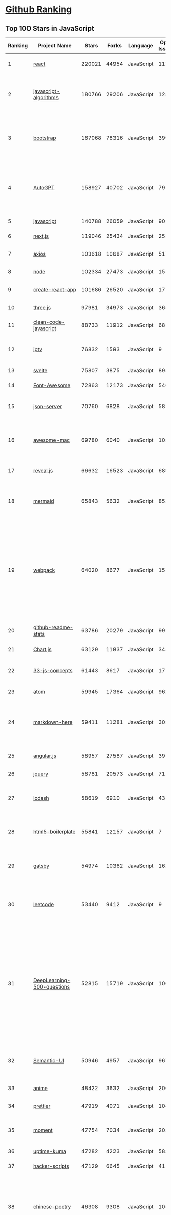 [Github Ranking](../README.md)
==========

## Top 100 Stars in JavaScript

| Ranking | Project Name | Stars | Forks | Language | Open Issues | Description | Last Commit |
| ------- | ------------ | ----- | ----- | -------- | ----------- | ----------- | ----------- |
| 1 | [react](https://github.com/facebook/react) | 220021 | 44954 | JavaScript | 1179 | The library for web and native user interfaces. | 2024-03-13T10:00:11Z |
| 2 | [javascript-algorithms](https://github.com/trekhleb/javascript-algorithms) | 180766 | 29206 | JavaScript | 124 | 📝 Algorithms and data structures implemented in JavaScript with explanations and links to further readings | 2024-03-12T03:09:06Z |
| 3 | [bootstrap](https://github.com/twbs/bootstrap) | 167068 | 78316 | JavaScript | 399 | The most popular HTML, CSS, and JavaScript framework for developing responsive, mobile first projects on the web. | 2024-03-13T09:43:52Z |
| 4 | [AutoGPT](https://github.com/Significant-Gravitas/AutoGPT) | 158927 | 40702 | JavaScript | 79 | AutoGPT is the vision of accessible AI for everyone, to use and to build on. Our mission is to provide the tools, so that you can focus on what matters. | 2024-03-13T03:31:44Z |
| 5 | [javascript](https://github.com/airbnb/javascript) | 140788 | 26059 | JavaScript | 90 | JavaScript Style Guide | 2024-03-12T00:48:31Z |
| 6 | [next.js](https://github.com/vercel/next.js) | 119046 | 25434 | JavaScript | 2554 | The React Framework | 2024-03-13T09:42:56Z |
| 7 | [axios](https://github.com/axios/axios) | 103618 | 10687 | JavaScript | 517 | Promise based HTTP client for the browser and node.js | 2024-03-09T20:27:32Z |
| 8 | [node](https://github.com/nodejs/node) | 102334 | 27473 | JavaScript | 1516 | Node.js JavaScript runtime ✨🐢🚀✨ | 2024-03-13T09:53:11Z |
| 9 | [create-react-app](https://github.com/facebook/create-react-app) | 101686 | 26520 | JavaScript | 1711 | Set up a modern web app by running one command. | 2024-02-27T07:05:23Z |
| 10 | [three.js](https://github.com/mrdoob/three.js) | 97981 | 34973 | JavaScript | 365 | JavaScript 3D Library. | 2024-03-13T09:34:00Z |
| 11 | [clean-code-javascript](https://github.com/ryanmcdermott/clean-code-javascript) | 88733 | 11912 | JavaScript | 68 | :bathtub: Clean Code concepts adapted for JavaScript | 2024-02-29T13:54:08Z |
| 12 | [iptv](https://github.com/iptv-org/iptv) | 76832 | 1593 | JavaScript | 9 | Collection of publicly available IPTV channels from all over the world | 2024-03-13T00:08:18Z |
| 13 | [svelte](https://github.com/sveltejs/svelte) | 75807 | 3875 | JavaScript | 895 | Cybernetically enhanced web apps | 2024-03-13T10:00:48Z |
| 14 | [Font-Awesome](https://github.com/FortAwesome/Font-Awesome) | 72863 | 12173 | JavaScript | 5462 | The iconic SVG, font, and CSS toolkit | 2024-02-24T09:14:11Z |
| 15 | [json-server](https://github.com/typicode/json-server) | 70760 | 6828 | JavaScript | 581 | Get a full fake REST API with zero coding in less than 30 seconds (seriously) | 2024-03-08T00:39:46Z |
| 16 | [awesome-mac](https://github.com/jaywcjlove/awesome-mac) | 69780 | 6040 | JavaScript | 102 |  Now we have become very big, Different from the original idea. Collect premium software in various categories. | 2024-03-08T17:37:33Z |
| 17 | [reveal.js](https://github.com/hakimel/reveal.js) | 66632 | 16523 | JavaScript | 689 | The HTML Presentation Framework | 2024-03-12T09:54:38Z |
| 18 | [mermaid](https://github.com/mermaid-js/mermaid) | 65843 | 5632 | JavaScript | 853 | Generation of diagrams like flowcharts or sequence diagrams from text in a similar manner as markdown | 2024-03-12T19:16:28Z |
| 19 | [webpack](https://github.com/webpack/webpack) | 64020 | 8677 | JavaScript | 151 | A bundler for javascript and friends. Packs many modules into a few bundled assets. Code Splitting allows for loading parts of the application on demand. Through "loaders", modules can be CommonJs, AMD, ES6 modules, CSS, Images, JSON, Coffeescript, LESS, ... and your custom stuff. | 2024-03-13T03:38:34Z |
| 20 | [github-readme-stats](https://github.com/anuraghazra/github-readme-stats) | 63786 | 20279 | JavaScript | 99 | :zap: Dynamically generated stats for your github readmes | 2024-03-10T16:31:43Z |
| 21 | [Chart.js](https://github.com/chartjs/Chart.js) | 63129 | 11837 | JavaScript | 345 | Simple HTML5 Charts using the <canvas> tag | 2024-03-11T08:57:08Z |
| 22 | [33-js-concepts](https://github.com/leonardomso/33-js-concepts) | 61443 | 8617 | JavaScript | 17 | 📜 33 JavaScript concepts every developer should know. | 2024-02-19T10:05:23Z |
| 23 | [atom](https://github.com/atom/atom) | 59945 | 17364 | JavaScript | 962 | :atom: The hackable text editor | 2023-01-03T10:49:48Z |
| 24 | [markdown-here](https://github.com/adam-p/markdown-here) | 59411 | 11281 | JavaScript | 302 | Google Chrome, Firefox, and Thunderbird extension that lets you write email in Markdown and render it before sending. | 2023-01-16T15:01:42Z |
| 25 | [angular.js](https://github.com/angular/angular.js) | 58957 | 27587 | JavaScript | 391 | AngularJS - HTML enhanced for web apps! | 2022-04-12T15:57:22Z |
| 26 | [jquery](https://github.com/jquery/jquery) | 58781 | 20573 | JavaScript | 71 | jQuery JavaScript Library | 2024-03-11T23:39:35Z |
| 27 | [lodash](https://github.com/lodash/lodash) | 58619 | 6910 | JavaScript | 43 | A modern JavaScript utility library delivering modularity, performance, & extras. | 2024-03-01T21:00:35Z |
| 28 | [html5-boilerplate](https://github.com/h5bp/html5-boilerplate) | 55841 | 12157 | JavaScript | 7 | A professional front-end template for building fast, robust, and adaptable web apps or sites. | 2024-03-07T19:03:52Z |
| 29 | [gatsby](https://github.com/gatsbyjs/gatsby) | 54974 | 10362 | JavaScript | 162 | The best React-based framework with performance, scalability and security built in. | 2024-03-13T09:12:40Z |
| 30 | [leetcode](https://github.com/azl397985856/leetcode) | 53440 | 9412 | JavaScript | 9 | LeetCode Solutions: A Record of My Problem Solving Journey.( leetcode题解，记录自己的leetcode解题之路。) | 2024-03-07T14:55:54Z |
| 31 | [DeepLearning-500-questions](https://github.com/scutan90/DeepLearning-500-questions) | 52815 | 15719 | JavaScript | 106 | 深度学习500问，以问答形式对常用的概率知识、线性代数、机器学习、深度学习、计算机视觉等热点问题进行阐述，以帮助自己及有需要的读者。 全书分为18个章节，50余万字。由于水平有限，书中不妥之处恳请广大读者批评指正。   未完待续............ 如有意合作，联系scutjy2015@163.com                     版权所有，违权必究       Tan 2018.06 | 2024-03-13T06:47:19Z |
| 32 | [Semantic-UI](https://github.com/Semantic-Org/Semantic-UI) | 50946 | 4957 | JavaScript | 967 | Semantic is a UI component framework based around useful principles from natural language. | 2023-12-08T10:19:17Z |
| 33 | [anime](https://github.com/juliangarnier/anime) | 48422 | 3632 | JavaScript | 200 | JavaScript animation engine | 2023-11-28T12:21:16Z |
| 34 | [prettier](https://github.com/prettier/prettier) | 47919 | 4071 | JavaScript | 1087 | Prettier is an opinionated code formatter. | 2024-03-12T12:57:05Z |
| 35 | [moment](https://github.com/moment/moment) | 47754 | 7034 | JavaScript | 203 | Parse, validate, manipulate, and display dates in javascript. | 2024-03-11T14:16:37Z |
| 36 | [uptime-kuma](https://github.com/louislam/uptime-kuma) | 47282 | 4223 | JavaScript | 583 | A fancy self-hosted monitoring tool | 2024-03-12T17:17:23Z |
| 37 | [hacker-scripts](https://github.com/NARKOZ/hacker-scripts) | 47129 | 6645 | JavaScript | 41 | Based on a true story | 2023-10-23T21:01:40Z |
| 38 | [chinese-poetry](https://github.com/chinese-poetry/chinese-poetry) | 46308 | 9308 | JavaScript | 105 | The most comprehensive database of Chinese poetry 🧶最全中华古诗词数据库,  唐宋两朝近一万四千古诗人,  接近5.5万首唐诗加26万宋诗.  两宋时期1564位词人，21050首词。 | 2023-11-27T08:07:33Z |
| 39 | [serverless](https://github.com/serverless/serverless) | 45930 | 5642 | JavaScript | 1083 | ⚡ Serverless Framework – Use AWS Lambda and other managed cloud services to build apps that auto-scale, cost nothing when idle, and boast radically low maintenance. | 2024-03-13T08:20:38Z |
| 40 | [cypress](https://github.com/cypress-io/cypress) | 45920 | 3063 | JavaScript | 1378 | Fast, easy and reliable testing for anything that runs in a browser. | 2024-03-13T08:01:42Z |
| 41 | [reactjs-interview-questions](https://github.com/sudheerj/reactjs-interview-questions) | 35964 | 8617 | JavaScript | 9 | List of top 500 ReactJS Interview Questions & Answers....Coding exercise questions are coming soon!! | 2024-03-09T08:26:08Z |
| 42 | [hackathon-starter](https://github.com/sahat/hackathon-starter) | 34644 | 8154 | JavaScript | 5 | A boilerplate for Node.js web applications | 2023-12-24T12:07:08Z |
| 43 | [awesome-react-native](https://github.com/jondot/awesome-react-native) | 33958 | 3976 | JavaScript | 37 | Awesome React Native components, news, tools, and learning material! | 2024-01-31T17:53:10Z |
| 44 | [clipboard.js](https://github.com/zenorocha/clipboard.js) | 33734 | 3998 | JavaScript | 12 | :scissors: Modern copy to clipboard. No Flash. Just 3kb gzipped :clipboard: | 2024-01-09T17:45:20Z |
| 45 | [brackets](https://github.com/adobe/brackets) | 33316 | 7690 | JavaScript | 2618 | An open source code editor for the web, written in JavaScript, HTML and CSS. | 2022-06-12T08:19:24Z |
| 46 | [tesseract.js](https://github.com/naptha/tesseract.js) | 32838 | 2099 | JavaScript | 22 | Pure Javascript OCR for more than 100 Languages 📖🎉🖥 | 2024-03-01T13:03:19Z |
| 47 | [insomnia](https://github.com/Kong/insomnia) | 32671 | 1800 | JavaScript | 633 | The open-source, cross-platform API client for GraphQL, REST, WebSockets, SSE and gRPC. With Cloud, Local and Git storage. | 2024-03-13T09:55:54Z |
| 48 | [react-beautiful-dnd](https://github.com/atlassian/react-beautiful-dnd) | 32109 | 2465 | JavaScript | 543 | Beautiful and accessible drag and drop for lists with React | 2024-03-12T10:01:27Z |
| 49 | [Awesome-Design-Tools](https://github.com/goabstract/Awesome-Design-Tools) | 31382 | 2011 | JavaScript | 9 | The best design tools and plugins for everything 👉 | 2023-08-14T09:10:15Z |
| 50 | [fastify](https://github.com/fastify/fastify) | 30257 | 2163 | JavaScript | 68 | Fast and low overhead web framework, for Node.js | 2024-03-12T21:36:40Z |
| 51 | [react-boilerplate](https://github.com/react-boilerplate/react-boilerplate) | 29347 | 6115 | JavaScript | 78 | :fire: A highly scalable, offline-first foundation with the best developer experience and a focus on performance and best practices. | 2023-03-23T21:35:09Z |
| 52 | [500lines](https://github.com/aosabook/500lines) | 28857 | 5883 | JavaScript | 31 | 500 Lines or Less | 2023-08-19T11:18:34Z |
| 53 | [standard](https://github.com/standard/standard) | 28811 | 2317 | JavaScript | 108 | 🌟 JavaScript Style Guide, with linter & automatic code fixer | 2024-01-23T09:16:10Z |
| 54 | [webtorrent](https://github.com/webtorrent/webtorrent) | 28810 | 2673 | JavaScript | 73 | ⚡️ Streaming torrent client for the web | 2024-03-12T21:51:28Z |
| 55 | [vuex](https://github.com/vuejs/vuex) | 28339 | 9552 | JavaScript | 95 | 🗃️ Centralized State Management for Vue.js. | 2024-02-19T16:53:19Z |
| 56 | [slick](https://github.com/kenwheeler/slick) | 28227 | 5887 | JavaScript | 1201 | the last carousel you'll ever need | 2024-03-11T10:48:26Z |
| 57 | [AI-Expert-Roadmap](https://github.com/AMAI-GmbH/AI-Expert-Roadmap) | 28101 | 2403 | JavaScript | 17 | Roadmap to becoming an Artificial Intelligence Expert in 2022 | 2023-12-31T02:20:16Z |
| 58 | [backbone](https://github.com/jashkenas/backbone) | 28076 | 5407 | JavaScript | 38 | Give your JS App some Backbone with Models, Views, Collections, and Events | 2024-03-06T23:22:48Z |
| 59 | [async](https://github.com/caolan/async) | 28044 | 2396 | JavaScript | 7 | Async utilities for node and the browser | 2024-03-01T19:01:54Z |
| 60 | [OpenAPI-Specification](https://github.com/OAI/OpenAPI-Specification) | 27988 | 9001 | JavaScript | 353 | The OpenAPI Specification Repository | 2024-03-11T15:35:54Z |
| 61 | [awesome-react-native](https://github.com/jondot/awesome-react-native) | 33958 | 3976 | JavaScript | 37 | Awesome React Native components, news, tools, and learning material! | 2024-01-31T17:53:10Z |
| 62 | [clipboard.js](https://github.com/zenorocha/clipboard.js) | 33734 | 3998 | JavaScript | 12 | :scissors: Modern copy to clipboard. No Flash. Just 3kb gzipped :clipboard: | 2024-01-09T17:45:20Z |
| 63 | [brackets](https://github.com/adobe/brackets) | 33316 | 7690 | JavaScript | 2618 | An open source code editor for the web, written in JavaScript, HTML and CSS. | 2022-06-12T08:19:24Z |
| 64 | [gulp](https://github.com/gulpjs/gulp) | 32853 | 4239 | JavaScript | 26 | A toolkit to automate & enhance your workflow | 2024-02-01T13:37:33Z |
| 65 | [tesseract.js](https://github.com/naptha/tesseract.js) | 32838 | 2099 | JavaScript | 22 | Pure Javascript OCR for more than 100 Languages 📖🎉🖥 | 2024-03-01T13:03:19Z |
| 66 | [insomnia](https://github.com/Kong/insomnia) | 32671 | 1800 | JavaScript | 633 | The open-source, cross-platform API client for GraphQL, REST, WebSockets, SSE and gRPC. With Cloud, Local and Git storage. | 2024-03-13T09:55:54Z |
| 67 | [react-beautiful-dnd](https://github.com/atlassian/react-beautiful-dnd) | 32109 | 2465 | JavaScript | 543 | Beautiful and accessible drag and drop for lists with React | 2024-03-12T10:01:27Z |
| 68 | [marked](https://github.com/markedjs/marked) | 31606 | 3348 | JavaScript | 19 | A markdown parser and compiler. Built for speed. | 2024-03-11T22:34:35Z |
| 69 | [Awesome-Design-Tools](https://github.com/goabstract/Awesome-Design-Tools) | 31382 | 2011 | JavaScript | 9 | The best design tools and plugins for everything 👉 | 2023-08-14T09:10:15Z |
| 70 | [husky](https://github.com/typicode/husky) | 31279 | 994 | JavaScript | 18 | Git hooks made easy 🐶 woof! | 2024-03-12T08:36:43Z |
| 71 | [JavaScript](https://github.com/TheAlgorithms/JavaScript) | 30798 | 5309 | JavaScript | 2 | Algorithms and Data Structures implemented in JavaScript for beginners, following best practices. | 2024-03-11T20:26:30Z |
| 72 | [fastify](https://github.com/fastify/fastify) | 30257 | 2163 | JavaScript | 68 | Fast and low overhead web framework, for Node.js | 2024-03-12T21:36:40Z |
| 73 | [learnGitBranching](https://github.com/pcottle/learnGitBranching) | 29465 | 5665 | JavaScript | 25 | An interactive git visualization and tutorial. Aspiring students of git can use this app to educate and challenge themselves towards mastery of git! | 2024-02-27T04:41:31Z |
| 74 | [react-boilerplate](https://github.com/react-boilerplate/react-boilerplate) | 29347 | 6115 | JavaScript | 78 | :fire: A highly scalable, offline-first foundation with the best developer experience and a focus on performance and best practices. | 2023-03-23T21:35:09Z |
| 75 | [500lines](https://github.com/aosabook/500lines) | 28857 | 5883 | JavaScript | 31 | 500 Lines or Less | 2023-08-19T11:18:34Z |
| 76 | [webtorrent](https://github.com/webtorrent/webtorrent) | 28810 | 2673 | JavaScript | 73 | ⚡️ Streaming torrent client for the web | 2024-03-12T21:51:28Z |
| 77 | [todomvc](https://github.com/tastejs/todomvc) | 28429 | 13807 | JavaScript | 118 | Helping you select an MV* framework - Todo apps for React.js, Ember.js, Angular, and many more | 2024-02-12T09:53:35Z |
| 78 | [vuex](https://github.com/vuejs/vuex) | 28339 | 9552 | JavaScript | 95 | 🗃️ Centralized State Management for Vue.js. | 2024-02-19T16:53:19Z |
| 79 | [slick](https://github.com/kenwheeler/slick) | 28227 | 5887 | JavaScript | 1201 | the last carousel you'll ever need | 2024-03-11T10:48:26Z |
| 80 | [particles.js](https://github.com/VincentGarreau/particles.js) | 28217 | 4785 | JavaScript | 298 | A lightweight JavaScript library for creating particles | 2023-09-20T07:49:56Z |
| 81 | [Sortable](https://github.com/SortableJS/Sortable) | 28459 | 3647 | JavaScript | 433 | Reorderable drag-and-drop lists for modern browsers and touch devices. No jQuery or framework required. | 2024-02-14T19:05:17Z |
| 82 | [todomvc](https://github.com/tastejs/todomvc) | 28429 | 13807 | JavaScript | 118 | Helping you select an MV* framework - Todo apps for React.js, Ember.js, Angular, and many more | 2024-02-12T09:53:35Z |
| 83 | [vuex](https://github.com/vuejs/vuex) | 28339 | 9552 | JavaScript | 95 | 🗃️ Centralized State Management for Vue.js. | 2024-02-19T16:53:19Z |
| 84 | [slick](https://github.com/kenwheeler/slick) | 28227 | 5887 | JavaScript | 1201 | the last carousel you'll ever need | 2024-03-11T10:48:26Z |
| 85 | [particles.js](https://github.com/VincentGarreau/particles.js) | 28217 | 4785 | JavaScript | 298 | A lightweight JavaScript library for creating particles | 2023-09-20T07:49:56Z |
| 86 | [jsPDF](https://github.com/parallax/jsPDF) | 28153 | 4592 | JavaScript | 128 | Client-side JavaScript PDF generation for everyone. | 2024-02-22T09:40:27Z |
| 87 | [AI-Expert-Roadmap](https://github.com/AMAI-GmbH/AI-Expert-Roadmap) | 28101 | 2403 | JavaScript | 17 | Roadmap to becoming an Artificial Intelligence Expert in 2022 | 2023-12-31T02:20:16Z |
| 88 | [async](https://github.com/caolan/async) | 28044 | 2396 | JavaScript | 7 | Async utilities for node and the browser | 2024-03-01T19:01:54Z |
| 89 | [OpenAPI-Specification](https://github.com/OAI/OpenAPI-Specification) | 27988 | 9001 | JavaScript | 353 | The OpenAPI Specification Repository | 2024-03-11T15:35:54Z |
| 90 | [lighthouse](https://github.com/GoogleChrome/lighthouse) | 27710 | 9259 | JavaScript | 590 | Automated auditing, performance metrics, and best practices for the web. | 2024-03-13T06:51:28Z |
| 91 | [sharp](https://github.com/lovell/sharp) | 27660 | 1251 | JavaScript | 108 | High performance Node.js image processing, the fastest module to resize JPEG, PNG, WebP, AVIF and TIFF images. Uses the libvips library. | 2024-03-06T21:00:58Z |
| 92 | [remote-jobs](https://github.com/remoteintech/remote-jobs) | 27438 | 2928 | JavaScript | 20 | A list of semi to fully remote-friendly companies (jobs) in tech. | 2024-03-06T17:52:35Z |
| 93 | [underscore](https://github.com/jashkenas/underscore) | 27223 | 5522 | JavaScript | 30 | JavaScript's utility _ belt | 2024-03-05T21:38:22Z |
| 94 | [weekly](https://github.com/ascoders/weekly) | 27170 | 3137 | JavaScript | 1 | 前端精读周刊。帮你理解最前沿、实用的技术。 | 2024-03-08T03:12:45Z |
| 95 | [fabric.js](https://github.com/fabricjs/fabric.js) | 27165 | 3394 | JavaScript | 332 | Javascript Canvas Library, SVG-to-Canvas (& canvas-to-SVG) Parser | 2024-03-12T22:45:54Z |
| 96 | [nginxconfig.io](https://github.com/digitalocean/nginxconfig.io) | 26903 | 1970 | JavaScript | 49 | ⚙️ NGINX config generator on steroids 💉 | 2024-02-24T00:46:38Z |
| 97 | [immer](https://github.com/immerjs/immer) | 26733 | 829 | JavaScript | 20 | Create the next immutable state by mutating the current one | 2024-03-11T22:45:38Z |
| 98 | [mongoose](https://github.com/Automattic/mongoose) | 26508 | 3769 | JavaScript | 249 | MongoDB object modeling designed to work in an asynchronous environment. | 2024-03-12T14:14:32Z |
| 99 | [codemirror5](https://github.com/codemirror/codemirror5) | 26499 | 4945 | JavaScript | 404 | In-browser code editor (version 5, legacy) | 2024-02-29T06:17:48Z |
| 100 | [the-super-tiny-compiler](https://github.com/jamiebuilds/the-super-tiny-compiler) | 26364 | 2776 | JavaScript | 0 | :snowman: Possibly the smallest compiler ever | 2024-02-19T12:33:21Z |

